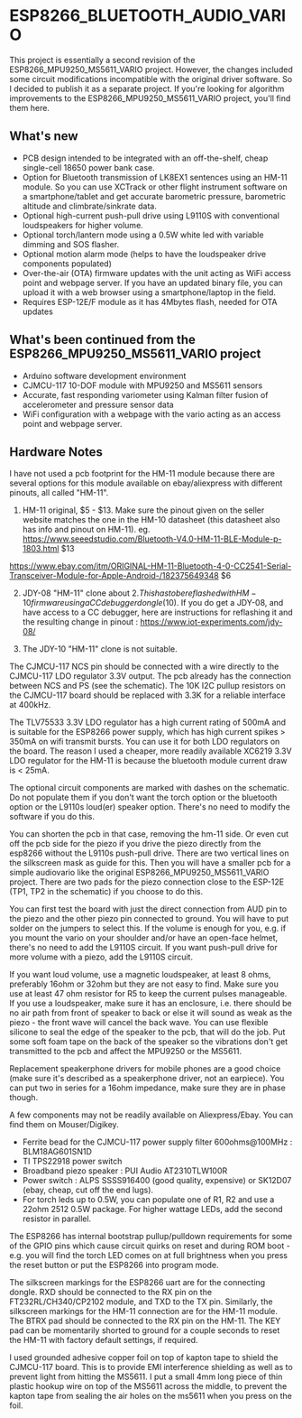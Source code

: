 # ESP8266_BLUETOOTH_AUDIO_VARIO

This project is essentially a second revision of the ESP8266_MPU9250_MS5611_VARIO project. However, the changes included some
circuit modifications incompatible with the original driver software. 
So I decided to publish it as a separate project. 
If you're looking for algorithm improvements to the ESP8266_MPU9250_MS5611_VARIO project, you'll find them here. 

## What's new
* PCB design intended to be integrated with an off-the-shelf, cheap single-cell 18650 power bank case. 
* Option for Bluetooth transmission of LK8EX1 sentences using an HM-11 module. So you can use XCTrack 
or other flight instrument software on a smartphone/tablet and get accurate barometric pressure, barometric altitude and climbrate/sinkrate data.
* Optional  high-current push-pull drive using L9110S with conventional loudspeakers for higher volume. 
* Optional torch/lantern mode using a 0.5W white led with variable dimming and SOS flasher.
* Optional motion alarm mode (helps to have the loudspeaker drive components populated)
* Over-the-air (OTA) firmware updates with the unit acting as WiFi access point and webpage server. If you have an updated
binary file, you can upload it with a web browser using a smartphone/laptop in the field.
* Requires ESP-12E/F module as it has 4Mbytes flash, needed for OTA updates

## What's been continued from the ESP8266_MPU9250_MS5611_VARIO project
* Arduino software development environment
* CJMCU-117 10-DOF module with MPU9250 and MS5611 sensors
* Accurate, fast responding variometer using Kalman filter fusion of accelerometer and pressure sensor data
* WiFi configuration with a webpage with the vario acting as an access point and webpage server.

## Hardware Notes

I have not used a pcb footprint for the HM-11 module because there are several options for this
module available on ebay/aliexpress with different pinouts, all called "HM-11".

1. HM-11 original, $5 - $13. Make sure the pinout given on the seller website
matches the one in the HM-10 datasheet (this datasheet also has info and pinout on HM-11).
eg. https://www.seeedstudio.com/Bluetooth-V4.0-HM-11-BLE-Module-p-1803.html $13

https://www.ebay.com/itm/ORIGINAL-HM-11-Bluetooth-4-0-CC2541-Serial-Transceiver-Module-for-Apple-Android-/182375649348
 $6

2. JDY-08 "HM-11" clone about $2. This has to be reflashed with HM-10 firmware using a CC debugger dongle ($10). 
If you do get a JDY-08, and have access to a CC debugger, here are instructions for 
reflashing it and the resulting change in pinout : https://www.iot-experiments.com/jdy-08/ 

3. The JDY-10  "HM-11" clone is not suitable.

The CJMCU-117 NCS pin should be connected with a wire directly to the 
CJMCU-117  LDO regulator 3.3V output. The pcb already has the connection between NCS and PS (see the schematic).
The 10K I2C pullup resistors on the CJMCU-117 board should be replaced with 3.3K for a reliable interface at 400kHz.

The TLV75533 3.3V LDO regulator has a high current rating of 500mA and is suitable for the ESP8266 power supply, which has high current spikes > 350mA on wifi transmit bursts. You can use it for both LDO regulators on the board. The reason I used a cheaper, more readily available XC6219 3.3V LDO regulator for the HM-11 is because the bluetooth module current draw is  < 25mA.

The optional circuit components are marked with dashes on the schematic. Do not populate them if 
you don't want the torch option or the bluetooth option or the L9110s loud(er) speaker option. There's no need to
modify the software if you do this.

You can shorten the pcb in that case, removing the hm-11 side. Or even cut off the pcb side 
for the piezo if you drive the piezo directly from the esp8266 without the L9110s push-pull drive. There are two vertical
lines on the silkscreen mask as guide for this. Then you will have a smaller pcb for a simple audiovario like the original ESP8266_MPU9250_MS5611_VARIO project. There are two pads for the piezo connection close to the ESP-12E (TP1, TP2 in the schematic) if you choose to do this.

You can first test the board with just the direct connection from AUD pin to the piezo and the other piezo
pin connected to ground. You will have to put solder on the jumpers to select this.
If the volume is enough for you, e.g. if you mount the vario on your shoulder and/or have an open-face helmet, there's no need to add the L9110S circuit. If you want push-pull drive for more volume with a piezo, add the L9110S circuit. 

If you want loud volume, use a magnetic loudspeaker, at least 8 ohms, preferably 16ohm or 32ohm but they are not easy to find. Make sure you use at least 47 ohm resistor for R5 to keep the current pulses manageable. 
If you use a loudspeaker, make sure it has an enclosure, i.e. there should be no air path from front of speaker 
to back or else it will sound as weak as the piezo - the front wave will cancel the back wave. 
You can use flexible silicone  to seal the edge of the speaker to the pcb, that will do the job. 
Put some soft foam tape on the back of the speaker so the vibrations don't get transmitted 
to the pcb and affect the MPU9250 or the MS5611.

Replacement speakerphone drivers for mobile phones are a good choice (make sure it's described as a speakerphone driver, not an earpiece). You can put two in series for a 16ohm impedance, make sure they are in phase though.

A few components may not be readily available on Aliexpress/Ebay. You can find them on Mouser/Digikey.

* Ferrite bead for the CJMCU-117 power supply filter 600ohms@100MHz :  BLM18AG601SN1D
* TI TPS22918 power switch 
* Broadband piezo speaker : PUI Audio AT2310TLW100R 
* Power switch : ALPS SSSS916400 (good quality, expensive) or SK12D07 (ebay, cheap, cut off the end lugs).
* For torch leds up to 0.5W, you can populate one of R1, R2 and use a 22ohm 2512 0.5W package. For higher wattage LEDs, add the second resistor in parallel. 

The ESP8266 has internal bootstrap pullup/pulldown requirements for some of the GPIO pins which cause circuit quirks on reset and during ROM boot - e.g. you will find the torch LED comes on at full brightness when you press the reset button or put the ESP8266 into program mode.

The silkscreen markings for the ESP8266 uart are for the connecting dongle. RXD should be connected to the RX pin on the FT232RL/CH340/CP2102 module, and TXD to the TX pin. Similarly, the silkscreen markings for the HM-11 connection are for the HM-11 module. The BTRX pad should be connected to the RX pin on the HM-11.  The KEY pad can be momentarily shorted
to ground for a couple seconds to reset the HM-11 with factory default settings, if required.

I used grounded adhesive copper foil on top of kapton tape to shield the CJMCU-117 board.
This is to provide EMI interference shielding as well as to prevent light from hitting the MS5611.
I put a small 4mm long piece of thin plastic hookup wire on top of the MS5611 across the middle, 
to prevent the kapton tape from sealing the air holes on the ms5611 when you press on the foil.
